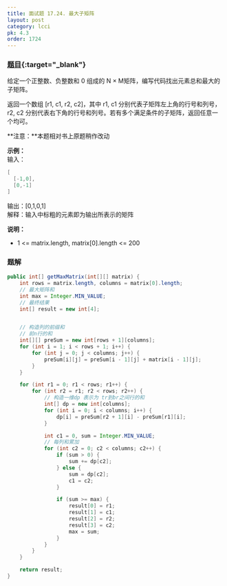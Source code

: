 ```yaml
---
title: 面试题 17.24. 最大子矩阵
layout: post
category: lcci
pk: 4.3
order: 1724
---
```


### [题目](https://leetcode-cn.com/max-submatrix-lcci/){:target="_blank"}

给定一个正整数、负整数和 0 组成的 N × M矩阵，编写代码找出元素总和最大的子矩阵。

返回一个数组 [r1, c1, r2, c2]，其中 r1, c1 分别代表子矩阵左上角的行号和列号，
r2, c2 分别代表右下角的行号和列号。若有多个满足条件的子矩阵，返回任意一个均可。

**注意：**本题相对书上原题稍作改动

**示例：**  
输入：

```java
[
  [-1,0],
  [0,-1]
]
```

输出：[0,1,0,1]  
解释：输入中标粗的元素即为输出所表示的矩阵


**说明：**
- 1 <= matrix.length, matrix[0].length <= 200

### 题解

```java
public int[] getMaxMatrix(int[][] matrix) {
    int rows = matrix.length, columns = matrix[0].length;
    // 最大矩阵和
    int max = Integer.MIN_VALUE;
    // 最终结果
    int[] result = new int[4];


    // 构造列的前缀和
    // 前n行的和
    int[][] preSum = new int[rows + 1][columns];
    for (int i = 1; i < rows + 1; i++) {
        for (int j = 0; j < columns; j++) {
            preSum[i][j] = preSum[i - 1][j] + matrix[i - 1][j];
        }
    }

    for (int r1 = 0; r1 < rows; r1++) {
        for (int r2 = r1; r2 < rows; r2++) {
            // 构造一维dp 表示为 tr到br之间行的和
            int[] dp = new int[columns];
            for (int i = 0; i < columns; i++) {
                dp[i] = preSum[r2 + 1][i] - preSum[r1][i];
            }

            int c1 = 0, sum = Integer.MIN_VALUE;
            // 每列和累加
            for (int c2 = 0; c2 < columns; c2++) {
                if (sum > 0) {
                    sum += dp[c2];
                } else {
                    sum = dp[c2];
                    c1 = c2;
                }

                if (sum >= max) {
                    result[0] = r1;
                    result[1] = c1;
                    result[2] = r2;
                    result[3] = c2;
                    max = sum;
                }
            }
        }
    }

    return result;
}
```